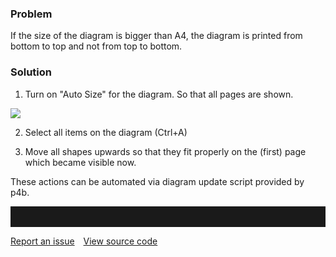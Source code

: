 ### Problem

If the size of the diagram is bigger than A4, the diagram is printed
from bottom to top and not from top to bottom.

### Solution

1. Turn on "Auto Size" for the diagram. So that all pages are shown.

![](//images.ctfassets.net/utx1h0gfm1om/3yirPV5yRayggWMSKKKSgy/372c154e6869ca525d21c83dcfc385a0/328948.png)

2. Select all items on the diagram (Ctrl+A)

3. Move all shapes upwards so that they fit properly on the (first) page
which became visible now.

These actions can be automated via diagram update script provided by
p4b.


<hr style="padding-top:2rem" />
<a href="https://github.com/process4/docs/issues" target="_blank" class="bgw btn btn-primary btn-lg shadow-sm">Report an issue</a>
<a href="https://github.com/process4/docs" target="_blank" class="bgw btn btn-primary btn-lg shadow-sm" style="margin-left:10px;">View source code</a>
